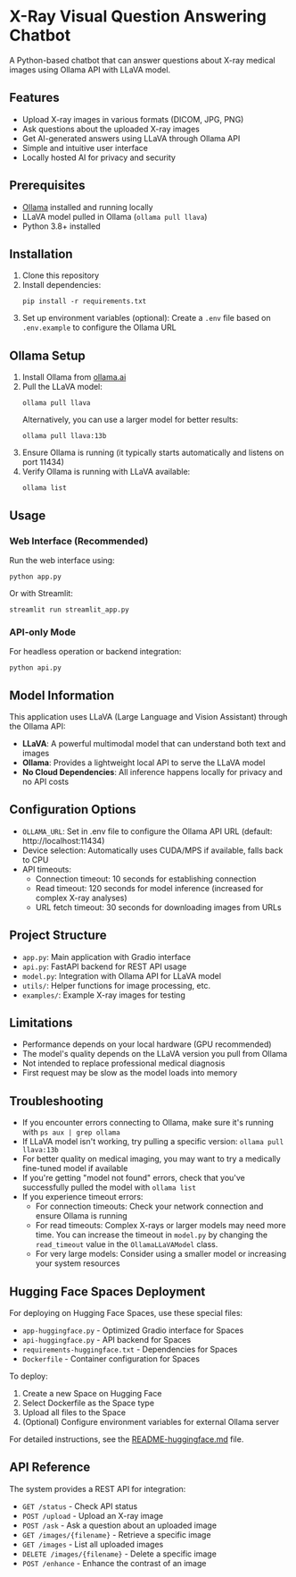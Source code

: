 # X-Ray Visual Question Answering Chatbot

A Python-based chatbot that can answer questions about X-ray medical images using Ollama API with LLaVA model.

## Features

- Upload X-ray images in various formats (DICOM, JPG, PNG)
- Ask questions about the uploaded X-ray images
- Get AI-generated answers using LLaVA through Ollama API
- Simple and intuitive user interface
- Locally hosted AI for privacy and security

## Prerequisites

- [Ollama](https://ollama.ai/) installed and running locally
- LLaVA model pulled in Ollama (`ollama pull llava`)
- Python 3.8+ installed

## Installation

1. Clone this repository
2. Install dependencies:
   ```
   pip install -r requirements.txt
   ```
3. Set up environment variables (optional):
   Create a `.env` file based on `.env.example` to configure the Ollama URL

## Ollama Setup

1. Install Ollama from [ollama.ai](https://ollama.ai/)
2. Pull the LLaVA model:
   ```
   ollama pull llava
   ```
   Alternatively, you can use a larger model for better results:
   ```
   ollama pull llava:13b
   ```
3. Ensure Ollama is running (it typically starts automatically and listens on port 11434)
4. Verify Ollama is running with LLaVA available:
   ```
   ollama list
   ```

## Usage

### Web Interface (Recommended)

Run the web interface using:

```
python app.py
```

Or with Streamlit:

```
streamlit run streamlit_app.py
```

### API-only Mode

For headless operation or backend integration:

```
python api.py
```

## Model Information

This application uses LLaVA (Large Language and Vision Assistant) through the Ollama API:

- **LLaVA**: A powerful multimodal model that can understand both text and images
- **Ollama**: Provides a lightweight local API to serve the LLaVA model
- **No Cloud Dependencies**: All inference happens locally for privacy and no API costs

## Configuration Options

- `OLLAMA_URL`: Set in .env file to configure the Ollama API URL (default: http://localhost:11434)
- Device selection: Automatically uses CUDA/MPS if available, falls back to CPU
- API timeouts: 
  - Connection timeout: 10 seconds for establishing connection
  - Read timeout: 120 seconds for model inference (increased for complex X-ray analyses)
  - URL fetch timeout: 30 seconds for downloading images from URLs

## Project Structure

- `app.py`: Main application with Gradio interface
- `api.py`: FastAPI backend for REST API usage
- `model.py`: Integration with Ollama API for LLaVA model
- `utils/`: Helper functions for image processing, etc.
- `examples/`: Example X-ray images for testing

## Limitations

- Performance depends on your local hardware (GPU recommended)
- The model's quality depends on the LLaVA version you pull from Ollama
- Not intended to replace professional medical diagnosis
- First request may be slow as the model loads into memory

## Troubleshooting

- If you encounter errors connecting to Ollama, make sure it's running with `ps aux | grep ollama`
- If LLaVA model isn't working, try pulling a specific version: `ollama pull llava:13b`
- For better quality on medical imaging, you may want to try a medically fine-tuned model if available
- If you're getting "model not found" errors, check that you've successfully pulled the model with `ollama list`
- If you experience timeout errors:
  - For connection timeouts: Check your network connection and ensure Ollama is running
  - For read timeouts: Complex X-rays or larger models may need more time. You can increase the timeout in `model.py` by changing the `read_timeout` value in the `OllamaLLaVAModel` class.
  - For very large models: Consider using a smaller model or increasing your system resources

## Hugging Face Spaces Deployment

For deploying on Hugging Face Spaces, use these special files:
- `app-huggingface.py` - Optimized Gradio interface for Spaces
- `api-huggingface.py` - API backend for Spaces
- `requirements-huggingface.txt` - Dependencies for Spaces
- `Dockerfile` - Container configuration for Spaces

To deploy:
1. Create a new Space on Hugging Face
2. Select Dockerfile as the Space type
3. Upload all files to the Space
4. (Optional) Configure environment variables for external Ollama server

For detailed instructions, see the [README-huggingface.md](README-huggingface.md) file.

## API Reference

The system provides a REST API for integration:

- `GET /status` - Check API status
- `POST /upload` - Upload an X-ray image
- `POST /ask` - Ask a question about an uploaded image
- `GET /images/{filename}` - Retrieve a specific image
- `GET /images` - List all uploaded images
- `DELETE /images/{filename}` - Delete a specific image
- `POST /enhance` - Enhance the contrast of an image 
